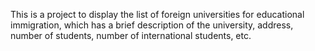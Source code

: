 This is a project to display the list of foreign universities for educational immigration, which has a brief description of the university, address, number of students, number of international students, etc.